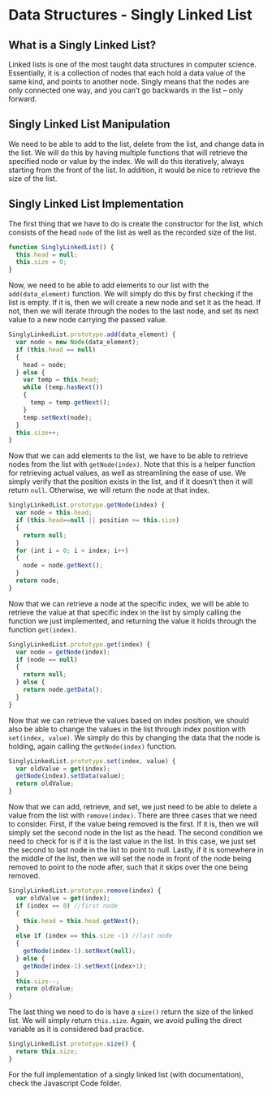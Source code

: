 # Data Structures - Singly Linked List

## What is a Singly Linked List?
Linked lists is one of the most taught data structures in computer science. Essentially, it is a collection of nodes that each hold a data value of the same kind, and points to another node. Singly means that the nodes are only connected one way, and you can’t go backwards in the list – only forward.

## Singly Linked List Manipulation
We need to be able to add to the list, delete from the list, and change data in the list. We will do this by having multiple functions that will retrieve the specified node or value by the index. We will do this iteratively, always starting from the front of the list. In addition, it would be nice to retrieve the size of the list.

## Singly Linked List Implementation
The first thing that we have to do is create the constructor for the list, which consists of the head `node` of the list as well as the recorded size of the list.

```javascript
function SinglyLinkedList() {
  this.head = null;
  this.size = 0;
}
```
Now, we need to be able to add elements to our list with the `add(data_element)` function. We will simply do this by first checking if the list is empty. If it is, then we will create a new node and set it as the head. If not, then we will iterate through the
nodes to the last node, and set its next value to a new node carrying the passed value.

```javascript
SinglyLinkedList.prototype.add(data_element) {
  var node = new Node(data_element);
  if (this.head == null)
  {
    head = node;
  } else {
    var temp = this.head;
    while (temp.hasNext())
    {
      temp = temp.getNext();
    }
    temp.setNext(node);
  }
  this.size++;
}
```
Now that we can add elements to the list, we have to be able to retrieve nodes from the list with `getNode(index)`. Note that this is a helper function for retrieving actual values, as well as streamlining the ease of use. We simply verify that the position exists in the list, and if it doesn’t then it will return `null`. Otherwise, we will return the node at that index.

```javascript
SinglyLinkedList.prototype.getNode(index) {
  var node = this.head;
  if (this.head==null || position >= this.size)
  {
    return null;
  }
  for (int i = 0; i < index; i++)
  {
    node = node.getNext();
  }
  return node;
}
```
Now that we can retrieve a node at the specific index, we will be able to retrieve the value at that specific index in the list by simply calling the function we just implemented, and returning the value it holds through the function `get(index)`.

```javascript
SinglyLinkedList.prototype.get(index) {
  var node = getNode(index);
  if (node == null)
  {
    return null;
  } else {
    return node.getData();
  }
}
```
Now that we can retrieve the values based on index position, we should also be able to change the values in the list through index position with `set(index, value)`. We simply do this by changing the data that the node is holding, again calling the `getNode(index)` function.

```javascript
SinglyLinkedList.prototype.set(index, value) {
  var oldValue = get(index);
  getNode(index).setData(value);
  return oldValue;
}
```
Now that we can add, retrieve, and set, we just need to be able to delete a value from the list with `remove(index)`. There are three cases that we need to consider. First, if the value being removed is the first. If it is, then we will simply set the second node in the list as the head. The second condition we need to check for is if it is the last value in the list. In this case, we just set the second to last node in the list to point to null. Lastly, if it is somewhere in the middle of the list, then we will set the node in front of the node being removed to point to the node after, such that it skips over the one being removed.

```javascript
SinglyLinkedList.prototype.remove(index) {
  var oldValue = get(index);
  if (index == 0) //first node
  {
    this.head = this.head.getNext();
  }
  else if (index == this.size -1) //last node
  {
    getNode(index-1).setNext(null);
  } else {
    getNode(index-1).setNext(index+1);
  }
  this.size--;
  return oldValue;
}
```
The last thing we need to do is have a `size()` return the size of the linked list. We will simply return `this.size`. Again, we avoid pulling the direct variable as it is considered bad practice.

```javascript
SinglyLinkedList.prototype.size() {
  return this.size;
}
```
For the full implementation of a singly linked list (with documentation), check the Javascript Code folder.
